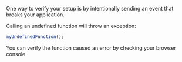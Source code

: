One way to verify your setup is by intentionally sending an event that breaks your application. 

Calling an undefined function will throw an exception:

```js
myUndefinedFunction();
```

You can verify the function caused an error by checking your browser console.
